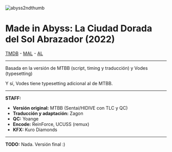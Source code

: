 ![abyss2ndthumb](https://media.discordapp.net/attachments/790317022348181550/1072136300309782629/Made_in_Abyss_Retsujitsu_no_Ougonkyou.jpg)
# Made in Abyss: La Ciudad Dorada del Sol Abrazador (2022)

[TMDB](https://www.themoviedb.org/tv/72636-made-in-abyss) - [MAL](https://myanimelist.net/anime/41084/Made_in_Abyss__Retsujitsu_no_Ougonkyou) - [AL](https://anilist.co/anime/114745/Made-in-Abyss-Retsujitsu-no-Ougonkyou/)

---

Basada en la versión de MTBB (script, timing y traducción) y Vodes (typesetting)

Y sí, Vodes tiene typesetting adicional al de MTBB.

---

**STAFF:**
- **Versión original:** MTBB (Sentai/HIDIVE con TLC y QC)
- **Traducción y adaptación:** Zagon
- **QC:** Yoange
- **Encode:** ReinForce, UCUSS (remux)
- **KFX:** Kuro Diamonds

---

**TODO:** Nada. Versión final :)
